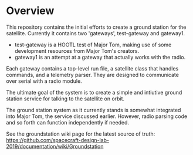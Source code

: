# Overview

This repository contains the initial efforts to create a ground station for the satellite. Currently it contains two 'gateways', test-gateway and gateway1. 
* test-gateway is a HOOTL test of Major Tom, making use of some development resources from Major Tom's creators. 
* gateway1 is an attempt at a gateway that actually works with the radio. 

Each gateway contains a top-level run file, a satellite class that handles commands, and a telemetry parser. They are designed to communicate over serial with a radio module. 

The ultimate goal of the system is to create a simple and intiutive ground station service for talking to the satellite on orbit. 

The ground station system as it currently stands is somewhat integrated into Major Tom, the service discussed earlier. However, radio parsing code and so forth can function independently if needed. 

See the groundstation wiki page for the latest source of truth: https://github.com/spacecraft-design-lab-2019/documentation/wiki/Groundstation
